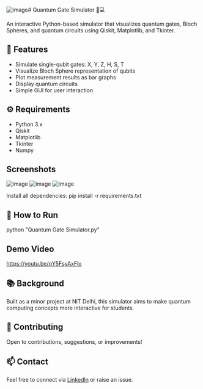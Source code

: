 ![image](https://github.com/user-attachments/assets/7ee1b71e-c01a-48b1-9602-8124f5fab8ad)# Quantum Gate Simulator 🔮💻

An interactive Python-based simulator that visualizes quantum gates, Bloch Spheres, and quantum circuits using Qiskit, Matplotlib, and Tkinter.

## 📌 Features
- Simulate single-qubit gates: X, Y, Z, H, S, T
- Visualize Bloch Sphere representation of qubits
- Plot measurement results as bar graphs
- Display quantum circuits
- Simple GUI for user interaction

## ⚙️ Requirements
- Python 3.x
- Qiskit
- Matplotlib
- Tkinter
- Numpy

## Screenshots
![image](https://github.com/user-attachments/assets/963bf7d6-137e-432f-8918-f2e14b5092be)
![image](https://github.com/user-attachments/assets/5868bc85-bd88-4cce-8000-4c42eb4c81ec)
![image](https://github.com/user-attachments/assets/fa080e1a-4c98-4788-ab15-9d35a6d9bac2)


Install all dependencies:
pip install -r requirements.txt

## 🚀 How to Run
python "Quantum Gate Simulator.py"

## Demo Video
https://youtu.be/qY5FsyAxFlo

## 📚 Background
Built as a minor project at NIT Delhi, this simulator aims to make quantum computing concepts more interactive for students.

## 🤝 Contributing
Open to contributions, suggestions, or improvements!

## 📫 Contact
Feel free to connect via [LinkedIn](#) or raise an issue.
